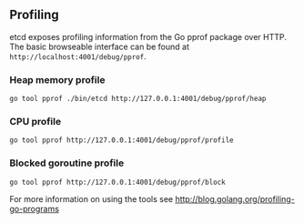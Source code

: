 ## Profiling

etcd exposes profiling information from the Go pprof package over HTTP.
The basic browseable interface can be found at `http://localhost:4001/debug/pprof`.

### Heap memory profile

```
go tool pprof ./bin/etcd http://127.0.0.1:4001/debug/pprof/heap
```

### CPU profile

```
go tool pprof http://127.0.0.1:4001/debug/pprof/profile
```

### Blocked goroutine profile

```
go tool pprof http://127.0.0.1:4001/debug/pprof/block
```

For more information on using the tools see http://blog.golang.org/profiling-go-programs

